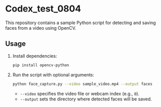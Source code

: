 # Codex_test_0804

This repository contains a sample Python script for detecting and saving faces from a video using OpenCV.

## Usage

1. Install dependencies:
   ```bash
   pip install opencv-python
   ```
2. Run the script with optional arguments:
   ```bash
   python face_capture.py --video sample_video.mp4 --output faces
   ```
   - `--video` specifies the video file or webcam index (e.g., `0`).
   - `--output` sets the directory where detected faces will be saved.

